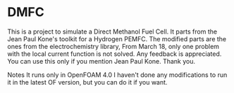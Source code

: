 # DMFC
This is a project to simulate a Direct Methanol Fuel Cell.
It parts from the Jean Paul Kone's toolkit for a Hydrogen PEMFC.
The modified parts are the ones from the electrochemistry library,
From March 18, only one problem with the local current function is not solved.
Any feedback is appreciated.
You can use this only if you mention Jean Paul Kone.
Thank you.

Notes
It runs only in OpenFOAM 4.0
I haven't done any modifications to run it in the latest OF version, but you can do it if you want.
